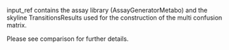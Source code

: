 input_ref contains the assay library (AssayGeneratorMetabo) and the skyline TransitionsResults
used for the construction of the multi confusion matrix.

Please see comparison for further details. 